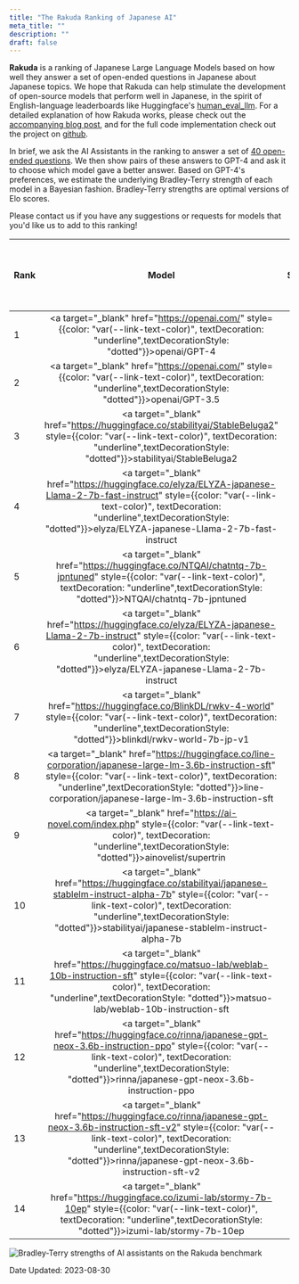 ```yaml
---
title: "The Rakuda Ranking of Japanese AI"
meta_title: ""
description: ""
draft: false
---
```


**Rakuda** is a ranking of Japanese Large Language Models based on how well they answer a set of open-ended questions in Japanese about Japanese topics. We hope that Rakuda can help stimulate the development of open-source models that perform well in Japanese, in the spirit of English-language leaderboards like Huggingface's [human_eval_llm](https://huggingface.co/spaces/HuggingFaceH4/human_eval_llm_leaderboard). For a detailed explanation of how Rakuda works, please check out the [accompanying blog post](/blog/rakuda), and for the full code implementation check out the project on [github](https://github.com/yuzu-ai/japanese-llm-ranking).

In brief, we ask the AI Assistants in the ranking to answer a set of [40 open-ended questions](https://huggingface.co/datasets/yuzuai/rakuda-questions). We then show pairs of these answers to GPT-4 and ask it to choose which model gave a better answer. Based on GPT-4's preferences, we estimate the underlying Bradley-Terry strength of each model in a Bayesian fashion. Bradley-Terry strengths are optimal versions of Elo scores.

Please contact us if you have any suggestions or requests for models that you'd like us to add to this ranking!

| Rank | Model | Strength | Stronger than the next model at confidence level  | 
| :--- | :---: | :---: | :---: |
| 1 | <a target="_blank" href="https://openai.com/" style={{color: "var(--link-text-color)", textDecoration: "underline",textDecorationStyle: "dotted"}}>openai/GPT-4</a> | 1526 ± 56 | 100.0%
| 2 | <a target="_blank" href="https://openai.com/" style={{color: "var(--link-text-color)", textDecoration: "underline",textDecorationStyle: "dotted"}}>openai/GPT-3.5</a> | 1339 ± 40 | 100.0%
| 3 | <a target="_blank" href="https://huggingface.co/stabilityai/StableBeluga2" style={{color: "var(--link-text-color)", textDecoration: "underline",textDecorationStyle: "dotted"}}>stabilityai/StableBeluga2</a> | 1133 ± 32 | 84.8%
| 4 | <a target="_blank" href="https://huggingface.co/elyza/ELYZA-japanese-Llama-2-7b-fast-instruct" style={{color: "var(--link-text-color)", textDecoration: "underline",textDecorationStyle: "dotted"}}>elyza/ELYZA-japanese-Llama-2-7b-fast-instruct</a> | 1084 ± 34 | 55.4%
| 5 | <a target="_blank" href="https://huggingface.co/NTQAI/chatntq-7b-jpntuned" style={{color: "var(--link-text-color)", textDecoration: "underline",textDecorationStyle: "dotted"}}>NTQAI/chatntq-7b-jpntuned</a> | 1078 ± 34 | 80.4%
| 6 | <a target="_blank" href="https://huggingface.co/elyza/ELYZA-japanese-Llama-2-7b-instruct" style={{color: "var(--link-text-color)", textDecoration: "underline",textDecorationStyle: "dotted"}}>elyza/ELYZA-japanese-Llama-2-7b-instruct</a> | 1038 ± 35 | 61.4%
| 7 | <a target="_blank" href="https://huggingface.co/BlinkDL/rwkv-4-world" style={{color: "var(--link-text-color)", textDecoration: "underline",textDecorationStyle: "dotted"}}>blinkdl/rwkv-world-7b-jp-v1</a> | 1024 ± 30 | 79.5%
| 8 | <a target="_blank" href="https://huggingface.co/line-corporation/japanese-large-lm-3.6b-instruction-sft" style={{color: "var(--link-text-color)", textDecoration: "underline",textDecorationStyle: "dotted"}}>line-corporation/japanese-large-lm-3.6b-instruction-sft</a> | 988 ± 32 | 79.9%
| 9 | <a target="_blank" href="https://ai-novel.com/index.php" style={{color: "var(--link-text-color)", textDecoration: "underline",textDecorationStyle: "dotted"}}>ainovelist/supertrin</a> | 952 ± 28 | 89.6%
| 10 | <a target="_blank" href="https://huggingface.co/stabilityai/japanese-stablelm-instruct-alpha-7b" style={{color: "var(--link-text-color)", textDecoration: "underline",textDecorationStyle: "dotted"}}>stabilityai/japanese-stablelm-instruct-alpha-7b</a> | 900 ± 29 | 95.7%
| 11 | <a target="_blank" href="https://huggingface.co/matsuo-lab/weblab-10b-instruction-sft" style={{color: "var(--link-text-color)", textDecoration: "underline",textDecorationStyle: "dotted"}}>matsuo-lab/weblab-10b-instruction-sft</a> | 820 ± 35 | 96.8%
| 12 | <a target="_blank" href="https://huggingface.co/rinna/japanese-gpt-neox-3.6b-instruction-ppo" style={{color: "var(--link-text-color)", textDecoration: "underline",textDecorationStyle: "dotted"}}>rinna/japanese-gpt-neox-3.6b-instruction-ppo</a> | 731 ± 33 | 70.4%
| 13 | <a target="_blank" href="https://huggingface.co/rinna/japanese-gpt-neox-3.6b-instruction-sft-v2" style={{color: "var(--link-text-color)", textDecoration: "underline",textDecorationStyle: "dotted"}}>rinna/japanese-gpt-neox-3.6b-instruction-sft-v2</a> | 706 ± 34 | 70.4%
| 14 | <a target="_blank" href="https://huggingface.co/izumi-lab/stormy-7b-10ep" style={{color: "var(--link-text-color)", textDecoration: "underline",textDecorationStyle: "dotted"}}>izumi-lab/stormy-7b-10ep</a> | 680 ± 35 | N/A


![Bradley-Terry strengths of AI assistants on the Rakuda benchmark](/images/charts/rakuda_v1_8-10ranking.png) 

Date Updated: 2023-08-30
